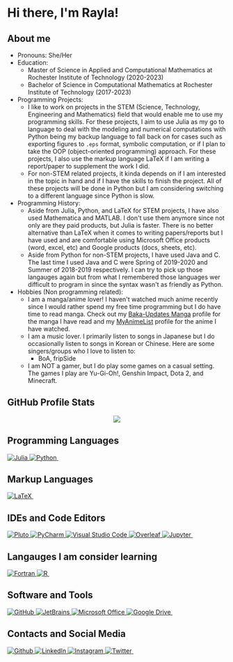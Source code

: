 # Hi there, I'm Rayla!

## About me
- Pronouns: She/Her
- Education:
    - Master of Science in Applied and Computational Mathematics at Rochester Institute of Technology (2020-2023)
    - Bachelor of Science in Computational Mathematics at Rochester Institute of Technology (2017-2023)
- Programming Projects:
    - I like to work on projects in the STEM (Science, Technology, Engineering and Mathematics) field that would enable me to use my programming skills. For these projects, I aim to use Julia as my go to language to deal with the modeling and numerical computations with Python being my backup language to fall back on for cases such as exporting figures to `.eps` format, symbolic computation, or if I plan to take the OOP (object-oriented programming) approach. For these projects, I also use the markup language LaTeX if I am writing a report/paper to supplement the work I did.
    - For non-STEM related projects, it kinda depends on if I am interested in the topic in hand and if I have the skills to finish the project. All of these projects will be done in Python but I am considering switching to a different language since Python is slow.
- Programming History:
    - Aside from Julia, Python, and LaTeX for STEM projects, I have also used Mathematica and MATLAB. I don't use them anymore since not only are they paid products, but Julia is faster. There is no better alternative than LaTeX when it comes to writing papers/reports but I have used and are comfortable using Microsoft Office products (word, excel, etc) and Google products (docs, sheets, etc).
    - Aside from Python for non-STEM projects, I have used Java and C. The last time I used Java and C were Spring of 2019-2020 and Summer of 2018-2019 respectively. I can try to pick up those langauges again but from what I remembered those languages wer difficult to program in since the syntax wasn't as friendly as Python.
- Hobbies (Non programming related):
    - I am a manga/anime lover! I haven't watched much anime recently since I would rather spend my free time programming but I do have time to read manga. Check out my <a href="https://www.mangaupdates.com/member/43c171g/rayla-kurosaki" target="_blank">Baka-Updates Manga</a> profile for the manga I have read and my <a href="https://myanimelist.net/profile/Rayla_Kurosaki" target="_blank">MyAnimeList</a> profile for the anime I have watched.
    - I am a music lover. I primarily listen to songs in Japanese but I do occasionally listen to songs in Korean or Chinese. Here are some singers/groups who I love to listen to:
        - BoA, fripSide
    - I am NOT a gamer, but I do play some games on a casual setting. The games I play are Yu-Gi-Oh!, Genshin Impact, Dota 2, and Minecraft.

## GitHub Profile Stats
<p align="center">
    <img src="https://github-readme-stats.vercel.app/api/top-langs/?username=rkp1503&show_icons=true&hide_border=true&title_color=BF00FF&text_color=BF00FF&icon_color=00FFFF&&bg_color=FFDDF4&langs_count=10&size_weight=0.5&count_weight=0.5">
</p>

[github-stats-languages]: https://github-readme-stats.vercel.app/api/top-langs/?username=rkp1503&show_icons=true&hide_border=true&title_color=BF00FF&text_color=BF00FF&icon_color=00FFFF&&bg_color=FFDDF4&langs_count=10&size_weight=0.5&count_weight=0.5

## Programming Languages
<p align="left">
    <a href="https://julialang.org/" target="_blank">
        <img alt="Julia" src="https://img.shields.io/badge/Julia-%23a270ba?style=for-the-badge&logo=Julia&logoColor=white">
    </a>
    <a href="https://www.python.org/" target="_blank">
        <img alt="Python" src="https://img.shields.io/badge/python-%233572a5?style=for-the-badge&logo=Python&logoColor=white">
    </a>
    <a href="" target="_blank">
        <img alt="" src="">
    </a>
</p>

## Markup Languages
<p align="left">
    <a href="http://www.ams.org/publications/what-is-tex/" target="_blank">
        <img alt="LaTeX" src="https://img.shields.io/badge/LaTeX-%23008080?style=for-the-badge&logo=LaTeX&logoColor=white">
    </a>
    <a href="" target="_blank">
        <img alt="" src="">
    </a>
</p>

## IDEs and Code Editors
<p align="left">
    <a href="https://plutojl.org/" target="_blank">
        <img alt="Pluto" src="https://img.shields.io/badge/Pluto-%23a270ba?style=for-the-badge&logo=pluto&logoColor=white">
    </a>
    <a href="https://www.jetbrains.com/pycharm/" target="_blank">
        <img alt="PyCharm" src="https://img.shields.io/badge/PyCharm-%236be274?style=for-the-badge&logo=pycharm&logoColor=black">
    </a>
    <a href="https://code.visualstudio.com/" target="_blank">
        <img alt="Visual Studio Code" src="https://img.shields.io/badge/VSCode-%2322a6f1?style=for-the-badge&logo=visual-studio-code&logoColor=white">
    </a>
    <a href="https://www.overleaf.com/" target="_blank">
        <img alt="Overleaf" src="https://img.shields.io/badge/Overleaf-%138a07?style=for-the-badge&logo=overleaf&logoColor=white">
    </a>
    <a href="https://jupyter.org/" target="_blank">
        <img alt="Jupyter" src="https://img.shields.io/badge/Jupyter%20Notebook-%23da5b0b?style=for-the-badge&logo=jupyter&logoColor=black">
    </a>
    <a href="" target="_blank">
        <img alt="" src="">
    </a>
</p>

## Langauges I am consider learning
<p align="left">
    <a href="https://fortran-lang.org/en/" target="_blank">
        <img alt="Fortran" src="https://img.shields.io/badge/Fortran-%234d41b1?style=for-the-badge&logo=Fortran&logoColor=white">
    </a>
    <a href="https://www.r-project.org/" target="_blank">
        <img alt="R" src="https://img.shields.io/badge/R-%23198ce7?style=for-the-badge&logo=R&logoColor=white">
    </a>
<!--     <a href="https://www.rust-lang.org/" target="_blank">
        <img alt="Rust" src="https://img.shields.io/badge/Rust-%23dea584?style=for-the-badge&logo=Rust&logoColor=black">
    </a> -->
<!--     <a href="https://www.scala-lang.org/" target="_blank">
        <img alt="Scala" src="https://img.shields.io/badge/Scala-%23c22d40?style=for-the-badge&logo=Scala&logoColor=white">
    </a> -->
    <a href="" target="_blank">
        <img alt="" src="">
    </a>
</p>

## Software and Tools
<p align="left">
    <a href="https://github.com/" target="_blank">
        <img alt="GitHub" src="https://img.shields.io/badge/GitHub-%23272b33?style=for-the-badge&logo=GitHub&logoColor=white">
    </a>
    <a href="https://www.jetbrains.com/" target="_blank">
        <img alt="JetBrains" src="https://img.shields.io/badge/JetBrains-%23000000?style=for-the-badge&logo=Jetbrains&logoColor=white">
    </a>
    <a href="https://www.microsoft.com/en-us/microsoft-365/microsoft-office" target="_blank">
        <img alt="Microsoft Office" src="https://img.shields.io/badge/Microsoft%20Office-%23ffba08?style=for-the-badge&logo=microsoftoffice&logoColor=black">
    </a>
    <a href="https://drive.google.com/drive" target="_blank">
        <img alt="Google Drive" src="https://img.shields.io/badge/Google%20Drive%20-%2334a853?style=for-the-badge&logo=googledrive&logoColor=white">
    </a>
    <a href="" target="_blank">
        <img alt="" src="">
    </a>
</p>

## Contacts and Social Media
<p align="left">
    <a href="https://github.com/rkp1503/" target="_blank">
        <img alt="Github" src="https://img.shields.io/badge/GitHub-%23272b33?style=for-the-badge&logo=GitHub&logoColor=white">
    </a>
    <a href="https://www.linkedin.com/in/rkp1503/" target="_blank">
        <img alt="LinkedIn" src="https://img.shields.io/badge/-LinkedIn-0077B5?style=for-the-badge&logo=LinkedIn&logoColor=white">
    </a>
    <a href="https://www.instagram.com/rayla_kurosaki/" target="_blank">
        <img alt="Instagram" src="https://img.shields.io/badge/Instagram-E4405F?style=for-the-badge&logo=instagram&logoColor=white">
    </a>
    <a href="https://twitter.com/rayla_kurosaki" target="_blank">
        <img alt="Twitter" src="https://img.shields.io/badge/-Twitter-1DA1F2?style=for-the-badge&logo=Twitter&logoColor=white">
    </a>
    <a href="" target="_blank">
        <img alt="" src="">
    </a>
</p>
